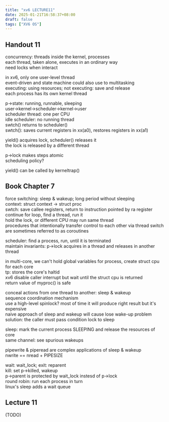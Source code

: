 ```yaml
---
title: "xv6 LECTURE11"
date: 2025-01-21T16:58:37+08:00
draft: false
tags: ["XV6 OS"]
---
```


## Handout 11

concurrency: threads inside the kernel, processes  
each thread, taken alone, executes in an ordinary way  
need locks when interact  

in xv6, only one user-level thread  
event-driven and state machine could also use to multitasking  
executing: using resources; not executing: save and release  
each process has its own kernel thread  

p->state: running, runnable, sleeping  
user->kernel->scheduler->kernel->user  
scheduler thread: one per CPU  
idle scheduler: no running thread  
swtch() returns to scheduler()  
swtch(): saves current registers in xx(a0), restores registers in xx(a1)  

yield() acquires lock, scheduler() releases it  
the lock is released by a different thread  

p->lock makes steps atomic  
scheduling policy?  

yield() can be called by kerneltrap()  


## Book Chapter 7

force switching: sleep & wakeup; long period without sleeping  
context: struct context -> struct proc  
swtch: save callee registers, return to instruction pointed by ra register  
continue for loop, find a thread, run it  
hold the lock, or different CPU may run same thread  
procedures that intentionally transfer control to each other via thread switch are sometimes referred to as coroutines  

scheduler: find a process, run, until it is terminated  
maintain invariants: p->lock acquires in a thread and releases in another thread  

in multi-core, we can't hold global variables for process, create struct cpu for each core  
tp: stores the core's haltid  
xv6 disable caller interrupt but wait until the struct cpu is returned  
return value of myproc() is safe  

conceal actions from one thread to another: sleep & wakeup  
sequence coordination mechanism  
use a high-level spinlock? most of time it will produce right result but it's expensive  
naive approach of sleep and wakeup will cause lose wake-up problem  
solution: the caller must pass condition lock to sleep  

sleep: mark the current process SLEEPING and release the resources of core  
same channel: see spurious wakeups  

pipewrite & piperead are complex applications of sleep & wakeup  
nwrite == nread + PIPESIZE  

wait: wait_lock; exit: reparent  
kill: set p->killed, wakeup  
p->parent is protected by wait_lock instesd of p->lock  
round robin: run each process in turn  
linux's sleep adds a wait queue  

## Lecture 11

(TODO)